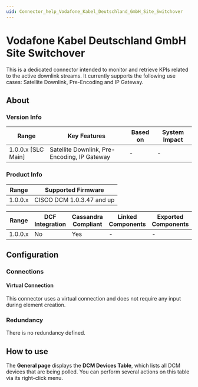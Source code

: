 ```yaml
---
uid: Connector_help_Vodafone_Kabel_Deutschland_GmbH_Site_Switchover
---
```


# Vodafone Kabel Deutschland GmbH Site Switchover

This is a dedicated connector intended to monitor and retrieve KPIs related to the active downlink streams. It currently supports the following use cases: Satellite Downlink, Pre-Encoding and IP Gateway.

## About

### Version Info

| Range              | Key Features                               | Based on   | System Impact   |
|----------------------|----------------------------------------------|--------------|-------------------|
| 1.0.0.x [SLC Main]   | Satellite Downlink, Pre-Encoding, IP Gateway | -            | -                 |

### Product Info

| Range     | Supported Firmware        |
|-----------|---------------------------|
| 1.0.0.x   | CISCO DCM 1.0.3.47 and up |

| Range     | DCF Integration     | Cassandra Compliant     | Linked Components     | Exported Components     |
|-----------|---------------------|-------------------------|-----------------------|-------------------------|
| 1.0.0.x   | No                  | Yes                     | -                     | -                       |

## Configuration

### Connections

#### Virtual Connection

This connector uses a virtual connection and does not require any input during element creation.

### Redundancy

There is no redundancy defined.

## How to use

The **General page** displays the **DCM Devices Table**, which lists all DCM devices that are being polled. You can perform several actions on this table via its right-click menu.
